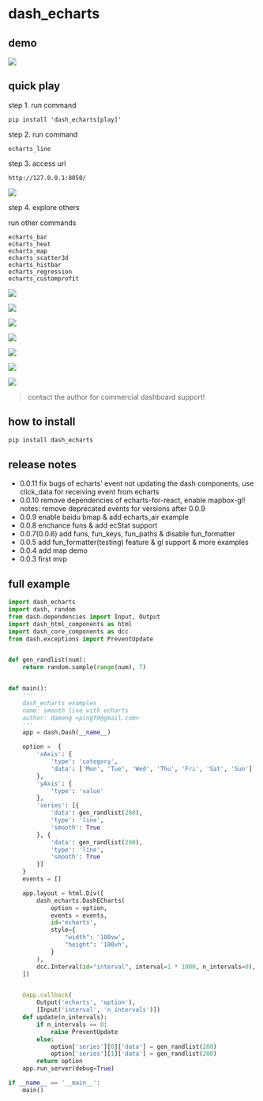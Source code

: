 # dash_echarts

## demo


![](dash_echarts_stocks.gif)

## quick play

step 1. run command

```
pip install 'dash_echarts[play]'
```

step 2. run command

```
echarts_line
```

step 3. access url

```
http://127.0.0.1:8050/
```

![](dash_echarts_line.gif)

step 4. explore others

run other commands

```
echarts_bar
echarts_heat
echarts_map
echarts_scatter3d
echarts_histbar
echarts_regression
echarts_customprofit

```

![](dash_echarts_bar.gif)

![](dash_echarts_map.gif)

![](dash_echarts_heat.gif)

![](dash_echarts_scatter3d.gif)

![](dash_echarts_histbar.gif)

![](dash_echarts_air.gif)

![](dash_echarts_mapbox_bar3d.gif)

> contact the author for commercial dashboard support!

## how to install

```bash
pip install dash_echarts
```

## release notes

- 0.0.11 fix bugs of echarts' event not updating the dash components, use click_data for receiving event from echarts 
- 0.0.10 remove dependencies of echarts-for-react, enable mapbox-gl!
  notes: remove deprecated events for versions after 0.0.9
- 0.0.9 enable baidu bmap & add echarts_air example
- 0.0.8 enchance funs & add ecStat support
- 0.0.7(0.0.6) add funs, fun_keys, fun_paths & disable fun_formatter
- 0.0.5 add fun_formatter(testing) feature & gl support & more examples
- 0.0.4 add map demo
- 0.0.3 first mvp

## full example

```python
import dash_echarts
import dash, random
from dash.dependencies import Input, Output
import dash_html_components as html
import dash_core_components as dcc
from dash.exceptions import PreventUpdate


def gen_randlist(num):
    return random.sample(range(num), 7)


def main():
    '''
    dash_echarts examples
    name: smooth line with echarts
    author: dameng <pingf0@gmail.com>
    '''
    app = dash.Dash(__name__)

    option =  {
        'xAxis': {
            'type': 'category',
            'data': ['Mon', 'Tue', 'Wed', 'Thu', 'Fri', 'Sat', 'Sun']
        },
        'yAxis': {
            'type': 'value'
        },
        'series': [{
            'data': gen_randlist(200),
            'type': 'line',
            'smooth': True
        }, {
            'data': gen_randlist(200),
            'type': 'line',
            'smooth': True
        }]
    } 
    events = []

    app.layout = html.Div([
        dash_echarts.DashECharts(
            option = option,
            events = events,
            id='echarts',
            style={
                "width": '100vw',
                "height": '100vh',
            }
        ),
        dcc.Interval(id="interval", interval=1 * 1000, n_intervals=0),
    ])


    @app.callback(
        Output('echarts', 'option'),
        [Input('interval', 'n_intervals')])
    def update(n_intervals):
        if n_intervals == 0:
            raise PreventUpdate
        else:
            option['series'][0]['data'] = gen_randlist(200)
            option['series'][1]['data'] = gen_randlist(200)
        return option
    app.run_server(debug=True)

if __name__ == '__main__':
    main()
```
